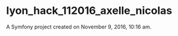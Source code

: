 lyon_hack_112016_axelle_nicolas
===============================

A Symfony project created on November 9, 2016, 10:16 am.
